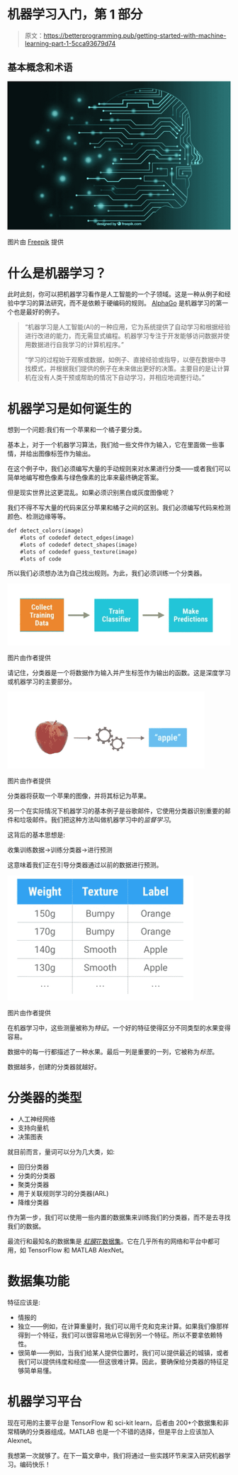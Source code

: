 # 机器学习入门，第 1 部分

> 原文：<https://betterprogramming.pub/getting-started-with-machine-learning-part-1-5cca93679d74>

## 基本概念和术语

![](img/fc289c2acb6de4f29d19d8cf9e8ef7c1.png)

图片由 [Freepik](https://www.freepik.com/free-photos-vectors/background) 提供

# 什么是机器学习？

此时此刻，你可以把机器学习看作是人工智能的一个子领域。这是一种从例子和经验中学习的算法研究，而不是依赖于硬编码的规则。 [AlphaGo](https://en.wikipedia.org/wiki/AlphaGo) 是机器学习的第一个也是最好的例子。

> “机器学习是人工智能(AI)的一种应用，它为系统提供了自动学习和根据经验进行改进的能力，而无需显式编程。机器学习专注于开发能够访问数据并使用数据进行自我学习的计算机程序。”
> 
> “学习的过程始于观察或数据，如例子、直接经验或指导，以便在数据中寻找模式，并根据我们提供的例子在未来做出更好的决策。主要目的是让计算机在没有人类干预或帮助的情况下自动学习，并相应地调整行动。”

# 机器学习是如何诞生的

想到一个问题:我们有一个苹果和一个橘子要分类。

基本上，对于一个机器学习算法，我们给一些文件作为输入，它在里面做一些事情，并给出图像标签作为输出。

在这个例子中，我们必须编写大量的手动规则来对水果进行分类——或者我们可以简单地编写橙色像素与绿色像素的比率来最终确定答案。

但是现实世界比这更混乱。如果必须识别黑白或灰度图像呢？

我们不得不写大量的代码来区分苹果和橘子之间的区别。我们必须编写代码来检测颜色、检测边缘等等。

```
def detect_colors(image)
    #lots of codedef detect_edges(image)
    #lots of codedef detect_shapes(image)
    #lots of codedef guess_texture(image)
    #lots of code
```

所以我们必须想办法为自己找出规则。为此，我们必须训练一个分类器。

![](img/95bb92b5ec44d6da42f6f71f254bd593.png)

图片由作者提供

请记住，分类器是一个将数据作为输入并产生标签作为输出的函数。这是深度学习或机器学习的主要部分。

![](img/0821d344afa6c0105e5855470543d4c5.png)

图片由作者提供

分类器将获取一个苹果的图像，并将其标记为苹果。

另一个在实际情况下机器学习的基本例子是谷歌邮件，它使用分类器识别重要的邮件和垃圾邮件。我们把这种方法叫做机器学习中的*监督学习*。

这背后的基本思想是:

收集训练数据->训练分类器->进行预测

这意味着我们正在引导分类器通过以前的数据进行预测。

![](img/6db006876724d62fa974283f4e4ef1e7.png)

图片由作者提供

在机器学习中，这些测量被称为*特征*。一个好的特征使得区分不同类型的水果变得容易。

数据中的每一行都描述了一种水果。最后一列是重要的一列，它被称为*标签*。

数据越多，创建的分类器就越好。

# 分类器的类型

*   人工神经网络
*   支持向量机
*   决策图表

就目前而言，量词可以分为几大类，如:

*   回归分类器
*   分类的分类器
*   聚类分类器
*   用于关联规则学习的分类器(ARL)
*   降维分类器

作为第一步，我们可以使用一些内置的数据集来训练我们的分类器，而不是去寻找我们的数据。

最流行和最知名的数据集是 [*虹膜*花数据集](https://en.wikipedia.org/wiki/Iris_flower_data_set)。它在几乎所有的网络和平台中都可用，如 TensorFlow 和 MATLAB AlexNet。

# 数据集功能

特征应该是:

*   情报的
*   独立——例如，在计算重量时，我们可以用千克和克来计算。如果我们像那样得到一个特征，我们可以很容易地从它得到另一个特征。所以不要拿依赖特性。
*   很简单——例如，当我们给某人提供位置时，我们可以提供最近的城镇，或者我们可以提供纬度和经度——但这很难计算。因此，要确保给分类器的特征足够简单易懂。

# 机器学习平台

现在可用的主要平台是 TensorFlow 和 sci-kit learn，后者由 200+个数据集和非常精确的分类器组成。MATLAB 也是一个不错的选择，但是平台上应该加入 Alexnet。

我想第一次就够了。在下一篇文章中，我们将通过一些实践环节来深入研究机器学习。编码快乐！